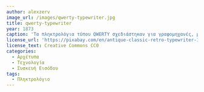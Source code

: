 ```yaml
---
author: alexzerv
image_url: /images/qwerty-typewriter.jpg
title: qwerty-typewriter
year: 1873
caption: 'Τα πληκτρολόγια τύπου QWERTY σχεδιάστηκαν για γραφομηχανές, με τρόπο τέτοιο ώστε ο χρήστης να εναλλάσει το χέρι με το οποίο πληκτρολογεί για να μην σφηνώνουν οι βραχίονες της μηχανής.'
license_url: 'https://pixabay.com/en/antique-classic-retro-typewriter-1867444/'
license_text: Creative Commons CC0
categories:
  - Αρχέτυπα 
  - Τεχνολογία
  - Συσκευή Εισόδου
tags:
  - Πληκτρολόγιο 
---
```

